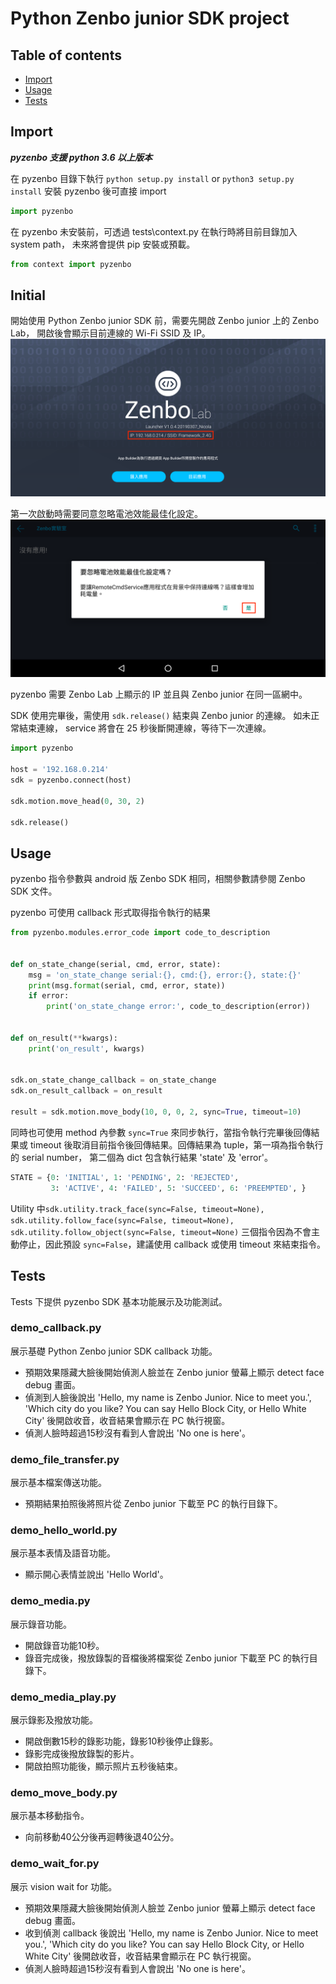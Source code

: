 # Python Zenbo junior SDK project #

## Table of contents
* [Import](#import)
* [Usage](#usage)
* [Tests](#tests)

## Import ##
***pyzenbo 支援 python 3.6 以上版本***

在 pyzenbo 目錄下執行 `python setup.py install` or
`python3 setup.py install` 安裝 pyzenbo 後可直接 import
```Python
import pyzenbo
```
在 pyzenbo 未安裝前，可透過 tests\context.py 在執行時將目前目錄加入 system path，
未來將會提供 pip 安裝或預載。
```Python
from context import pyzenbo
```
## Initial ##
開始使用 Python Zenbo junior SDK 前，需要先開啟 Zenbo junior 上的 Zenbo Lab，
開啟後會顯示目前連線的 Wi-Fi SSID 及 IP。
<img alt="Zenbo Lab IP" src="img/zenbo_lab.png" />

第一次啟動時需要同意忽略電池效能最佳化設定。
<img alt="Allow ignore battery optimization" src="img/battery_optimization.png" />

pyzenbo 需要 Zenbo Lab 上顯示的 IP 並且與 Zenbo junior 在同一區網中。

SDK 使用完畢後，需使用 `sdk.release()` 結束與 Zenbo junior 的連線。
如未正常結束連線， service 將會在 25 秒後斷開連線，等待下一次連線。
```Python
import pyzenbo

host = '192.168.0.214'
sdk = pyzenbo.connect(host)

sdk.motion.move_head(0, 30, 2)

sdk.release()
```

## Usage ##
pyzenbo 指令參數與 android 版 Zenbo SDK 相同，相關參數請參閱 Zenbo SDK 文件。

pyzenbo 可使用 callback 形式取得指令執行的結果
```Python
from pyzenbo.modules.error_code import code_to_description


def on_state_change(serial, cmd, error, state):
    msg = 'on_state_change serial:{}, cmd:{}, error:{}, state:{}'
    print(msg.format(serial, cmd, error, state))
    if error:
        print('on_state_change error:', code_to_description(error))


def on_result(**kwargs):
    print('on_result', kwargs)


sdk.on_state_change_callback = on_state_change
sdk.on_result_callback = on_result

result = sdk.motion.move_body(10, 0, 0, 2, sync=True, timeout=10)
```

同時也可使用 method 內參數 `sync=True` 來同步執行，當指令執行完畢後回傳結果或 timeout
後取消目前指令後回傳結果。回傳結果為 tuple，第一項為指令執行的 serial number，
第二個為 dict 包含執行結果 'state' 及 'error'。
```Python
STATE = {0: 'INITIAL', 1: 'PENDING', 2: 'REJECTED',
         3: 'ACTIVE', 4: 'FAILED', 5: 'SUCCEED', 6: 'PREEMPTED', }
```

Utility 中`sdk.utility.track_face(sync=False, timeout=None),
sdk.utility.follow_face(sync=False, timeout=None),
sdk.utility.follow_object(sync=False, timeout=None)`
三個指令因為不會主動停止，因此預設 `sync=False`，建議使用 callback 或使用 timeout
來結束指令。


## Tests ##
Tests 下提供 pyzenbo SDK 基本功能展示及功能測試。

### demo_callback.py ###
展示基礎 Python Zenbo junior SDK callback 功能。

* 預期效果隱藏大臉後開始偵測人臉並在 Zenbo junior 螢幕上顯示 detect face debug 畫面。
* 偵測到人臉後說出 'Hello, my name is Zenbo Junior. Nice to meet you.',
'Which city do you like? You can say Hello Block City, or Hello White City'
後開啟收音，收音結果會顯示在 PC 執行視窗。
* 偵測人臉時超過15秒沒有看到人會說出 'No one is here'。

### demo_file_transfer.py ###
展示基本檔案傳送功能。

* 預期結果拍照後將照片從 Zenbo junior 下載至 PC 的執行目錄下。

### demo_hello_world.py ###
展示基本表情及語音功能。

* 顯示開心表情並說出 'Hello World'。

### demo_media.py ###
展示錄音功能。

* 開啟錄音功能10秒。
* 錄音完成後，撥放錄製的音檔後將檔案從 Zenbo junior 下載至 PC 的執行目錄下。

### demo_media_play.py ###
展示錄影及撥放功能。

* 開啟倒數15秒的錄影功能，錄影10秒後停止錄影。
* 錄影完成後撥放錄製的影片。
* 開啟拍照功能後，顯示照片五秒後結束。

### demo_move_body.py ###
展示基本移動指令。

* 向前移動40公分後再迴轉後退40公分。

### demo_wait_for.py ###
展示 vision wait for 功能。

* 預期效果隱藏大臉後開始偵測人臉並 Zenbo junior 螢幕上顯示 detect face debug 畫面。
* 收到偵測 callback 後說出 'Hello, my name is Zenbo Junior. Nice to meet you.',
'Which city do you like? You can say Hello Block City, or Hello White City'
後開啟收音，收音結果會顯示在 PC 執行視窗。
* 偵測人臉時超過15秒沒有看到人會說出 'No one is here'。
